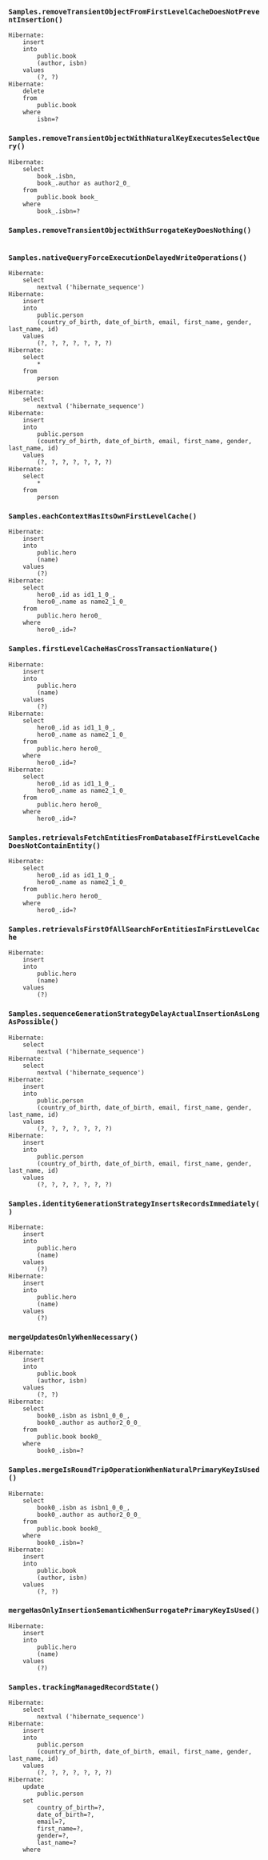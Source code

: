 ### `Samples.removeTransientObjectFromFirstLevelCacheDoesNotPreventInsertion()`
```shell script
Hibernate: 
    insert 
    into
        public.book
        (author, isbn) 
    values
        (?, ?)
Hibernate: 
    delete 
    from
        public.book 
    where
        isbn=?
```

### `Samples.removeTransientObjectWithNaturalKeyExecutesSelectQuery()`
```shell script
Hibernate: 
    select
        book_.isbn,
        book_.author as author2_0_ 
    from
        public.book book_ 
    where
        book_.isbn=?
```

### `Samples.removeTransientObjectWithSurrogateKeyDoesNothing()`
```shell script
```

### `Samples.nativeQueryForceExecutionDelayedWriteOperations()`
```shell script
Hibernate: 
    select
        nextval ('hibernate_sequence')
Hibernate: 
    insert 
    into
        public.person
        (country_of_birth, date_of_birth, email, first_name, gender, last_name, id) 
    values
        (?, ?, ?, ?, ?, ?, ?)
Hibernate: 
    select
        * 
    from
        person

Hibernate: 
    select
        nextval ('hibernate_sequence')
Hibernate: 
    insert 
    into
        public.person
        (country_of_birth, date_of_birth, email, first_name, gender, last_name, id) 
    values
        (?, ?, ?, ?, ?, ?, ?)
Hibernate: 
    select
        * 
    from
        person
```

### `Samples.eachContextHasItsOwnFirstLevelCache()`
```shell script
Hibernate: 
    insert 
    into
        public.hero
        (name) 
    values
        (?)
Hibernate: 
    select
        hero0_.id as id1_1_0_,
        hero0_.name as name2_1_0_ 
    from
        public.hero hero0_ 
    where
        hero0_.id=?
```

### `Samples.firstLevelCacheHasCrossTransactionNature()`
```shell script
Hibernate:
    insert
    into
        public.hero
        (name)
    values
        (?)
Hibernate:
    select
        hero0_.id as id1_1_0_,
        hero0_.name as name2_1_0_
    from
        public.hero hero0_
    where
        hero0_.id=?
Hibernate:
    select
        hero0_.id as id1_1_0_,
        hero0_.name as name2_1_0_
    from
        public.hero hero0_
    where
        hero0_.id=?

```

### `Samples.retrievalsFetchEntitiesFromDatabaseIfFirstLevelCacheDoesNotContainEntity()`
```shell script
Hibernate:
    select
        hero0_.id as id1_1_0_,
        hero0_.name as name2_1_0_
    from
        public.hero hero0_
    where
        hero0_.id=?
```

### `Samples.retrievalsFirstOfAllSearchForEntitiesInFirstLevelCache`
```shell script
Hibernate:
    insert
    into
        public.hero
        (name)
    values
        (?)
```

### `Samples.sequenceGenerationStrategyDelayActualInsertionAsLongAsPossible()`
```shell script
Hibernate:
    select
        nextval ('hibernate_sequence')
Hibernate:
    select
        nextval ('hibernate_sequence')
Hibernate:
    insert
    into
        public.person
        (country_of_birth, date_of_birth, email, first_name, gender, last_name, id)
    values
        (?, ?, ?, ?, ?, ?, ?)
Hibernate:
    insert
    into
        public.person
        (country_of_birth, date_of_birth, email, first_name, gender, last_name, id)
    values
        (?, ?, ?, ?, ?, ?, ?)
```

### `Samples.identityGenerationStrategyInsertsRecordsImmediately()`
```shell script
Hibernate:
    insert
    into
        public.hero
        (name)
    values
        (?)
Hibernate:
    insert
    into
        public.hero
        (name)
    values
        (?)
```

### `mergeUpdatesOnlyWhenNecessary()`
```shell script
Hibernate:
    insert
    into
        public.book
        (author, isbn)
    values
        (?, ?)
Hibernate:
    select
        book0_.isbn as isbn1_0_0_,
        book0_.author as author2_0_0_
    from
        public.book book0_
    where
        book0_.isbn=?
```

### `Samples.mergeIsRoundTripOperationWhenNaturalPrimaryKeyIsUsed()`

```shell script
Hibernate:
    select
        book0_.isbn as isbn1_0_0_,
        book0_.author as author2_0_0_
    from
        public.book book0_
    where
        book0_.isbn=?
Hibernate:
    insert
    into
        public.book
        (author, isbn)
    values
        (?, ?)
```

### `mergeHasOnlyInsertionSemanticWhenSurrogatePrimaryKeyIsUsed()`
```shell script
Hibernate:
    insert
    into
        public.hero
        (name)
    values
        (?)
```

### `Samples.trackingManagedRecordState()`

```shell script
Hibernate:
    select
        nextval ('hibernate_sequence')
Hibernate:
    insert
    into
        public.person
        (country_of_birth, date_of_birth, email, first_name, gender, last_name, id)
    values
        (?, ?, ?, ?, ?, ?, ?)
Hibernate:
    update
        public.person
    set
        country_of_birth=?,
        date_of_birth=?,
        email=?,
        first_name=?,
        gender=?,
        last_name=?
    where


